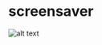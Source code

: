 # screensaver
![alt text]("https://github.com/Imgrash/screensaver/blob/master/test_coverage.jpg"?raw=true)
